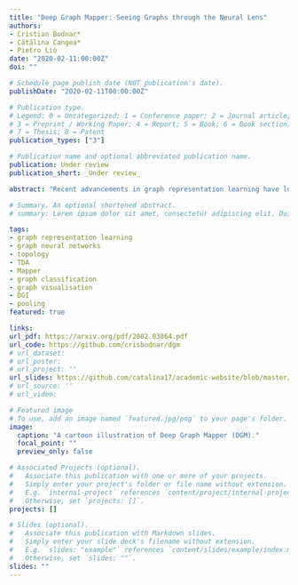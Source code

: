 ```yaml
---
title: "Deep Graph Mapper: Seeing Graphs through the Neural Lens"
authors:
- Cristian Bodnar*
- Cătălina Cangea*
- Pietro Liò
date: "2020-02-11:00:00Z"
doi: ""

# Schedule page publish date (NOT publication's date).
publishDate: "2020-02-11T00:00:00Z"

# Publication type.
# Legend: 0 = Uncategorized; 1 = Conference paper; 2 = Journal article;
# 3 = Preprint / Working Paper; 4 = Report; 5 = Book; 6 = Book section;
# 7 = Thesis; 8 = Patent
publication_types: ["3"]

# Publication name and optional abbreviated publication name.
publication: Under review
publication_short: _Under review_

abstract: "Recent advancements in graph representation learning have led to the emergence of condensed encodings that capture the main properties of a graph. However, even though these abstract representations are powerful for downstream tasks, they are not equally suitable for visualisation purposes. In this work, we merge Mapper, an algorithm from the field of Topological Data Analysis, with the expressive power of graph neural networks to produce hierarchical, topologically-grounded visualisations of graphs. These visualisations do not only help discern the structure of complex graphs, but also provide a means of understanding the models applied to them for solving various tasks. We further demonstrate the suitability of Mapper as a topological framework for graph pooling by showing an equivalence with soft-cluster assignment pooling methods (minCUT, DiffPool). Building upon this framework, we introduce a novel pooling algorithm based on PageRank, which obtains competitive results with state-of-the-art methods on graph classification benchmarks."

# Summary. An optional shortened abstract.
# summary: Lorem ipsum dolor sit amet, consectetur adipiscing elit. Duis posuere tellus ac convallis placerat. Proin tincidunt magna sed ex sollicitudin condimentum.

tags:
- graph representation learning
- graph neural networks
- topology
- TDA
- Mapper
- graph classification
- graph visualisation
- DGI
- pooling
featured: true

links:
url_pdf: https://arxiv.org/pdf/2002.03864.pdf
url_code: https://github.com/crisbodnar/dgm
# url_dataset: 
# url_poster: 
# url_project: ''
url_slides: https://github.com/catalina17/academic-website/blob/master/content/talk/mila_grg_feb20/DGM_Presentation.pdf
# url_source: ''
# url_video: 

# Featured image
# To use, add an image named `featured.jpg/png` to your page's folder.
image:
  caption: "A cartoon illustration of Deep Graph Mapper (DGM)."
  focal_point: ""
  preview_only: false

# Associated Projects (optional).
#   Associate this publication with one or more of your projects.
#   Simply enter your project's folder or file name without extension.
#   E.g. `internal-project` references `content/project/internal-project/index.md`.
#   Otherwise, set `projects: []`.
projects: []

# Slides (optional).
#   Associate this publication with Markdown slides.
#   Simply enter your slide deck's filename without extension.
#   E.g. `slides: "example"` references `content/slides/example/index.md`.
#   Otherwise, set `slides: ""`.
slides: ""
---
```

